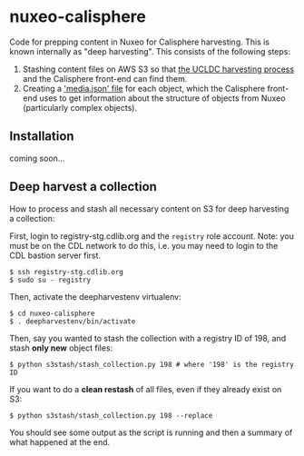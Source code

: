 # nuxeo-calisphere

Code for prepping content in Nuxeo for Calisphere harvesting. This is known internally as "deep harvesting". This consists of the following steps:

1. Stashing content files on AWS S3 so that [the UCLDC harvesting process](https://github.com/ucldc/harvester) and the Calisphere front-end can find them.
2. Creating a ['media.json' file](https://github.com/ucldc/ucldc-docs/wiki/media.json) for each object, which the Calisphere front-end uses to get information about the structure of objects from Nuxeo (particularly complex objects). 

## Installation

coming soon...
    
## Deep harvest a collection

How to process and stash all necessary content on S3 for deep harvesting a collection:

First, login to registry-stg.cdlib.org and the `registry` role account. Note: you must be on the CDL network to do this, i.e. you may need to login to the CDL bastion server first.

    $ ssh registry-stg.cdlib.org 
    $ sudo su - registry
    
Then, activate the deepharvestenv virtualenv:

    $ cd nuxeo-calisphere
    $ . deepharvestenv/bin/activate
        
Then, say you wanted to stash the collection with a registry ID of 198, and stash **only new** object files:

    $ python s3stash/stash_collection.py 198 # where '198' is the registry ID
    
If you want to do a **clean restash** of all files, even if they already exist on S3:

    $ python s3stash/stash_collection.py 198 --replace
    
You should see some output as the script is running and then a summary of what happened at the end.      
    

